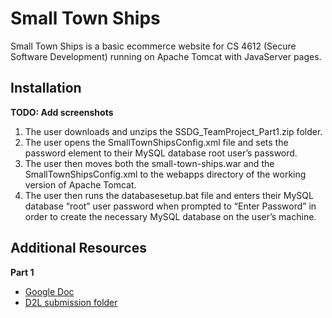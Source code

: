 # Small Town Ships

Small Town Ships is a basic ecommerce website for CS 4612 (Secure Software Development) running on Apache Tomcat with JavaServer pages.

## Installation

**TODO: Add screenshots**

1. The user downloads and unzips the SSDG_TeamProject_Part1.zip folder.
1. The user opens the SmallTownShipsConfig.xml file and sets the password element to their MySQL database root user’s password.
1. The user then moves both the small-town-ships.war and the SmallTownShipsConfig.xml to the webapps directory of the working version of Apache Tomcat.
1. The user then runs the databasesetup.bat file and enters their MySQL database “root” user password when prompted to “Enter Password” in order to create the necessary MySQL database on the user’s machine.

## Additional Resources

**Part 1**

- [Google Doc](https://docs.google.com/document/d/1vxiZdJJseQ1-9ecXXB3-Omdi-b2v2utg5wZCidxTeVc/edit)
- [D2L submission folder](https://kennesaw.view.usg.edu/d2l/lms/dropbox/user/folder_submit_files.d2l?ou=1865956&db=1622075&grpid=1896129)

